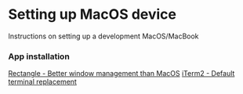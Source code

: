 # Setting up MacOS device

Instructions on setting up a development MacOS/MacBook

### App installation

[Rectangle - Better window management than MacOS](https://rectangleapp.com/)
[iTerm2 - Default terminal replacement](https://iterm2.com/)